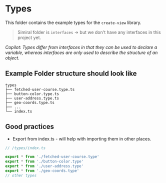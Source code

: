 # Types

This folder contains the example types for the `create-view` library.

> Simiral folder is `interfaces` &rarr; but we don't have any interfaces in this project yet. 

*Copilot: Types differ from interfaces in that they can be used to declare a variable, whereas interfaces are only used to describe the structure of an object.*

## Example Folder structure should look like
```
types
├── fetched-user-course.type.ts
├── button-color.type.ts
├── user-address.type.ts
├── geo-coords.type.ts
├── ...
└── index.ts
```

## Good practices
* Export from index.ts - will help with importing them in other places.

```typescript
// /types/index.ts

export * from './fetched-user-course.type'
export * from './button-color.type'
export * from './user-address.type'
export * from './geo-coords.type'
// other types
```
